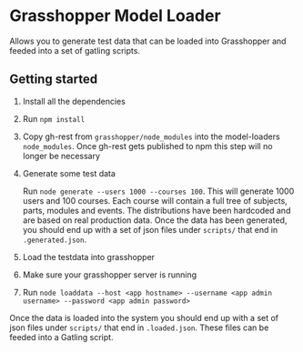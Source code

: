 # Grasshopper Model Loader

Allows you to generate test data that can be loaded into Grasshopper and feeded into a set of gatling scripts.

## Getting started

1. Install all the dependencies
  1. Run `npm install`
  2. Copy gh-rest from `grasshopper/node_modules` into the model-loaders `node_modules`. Once gh-rest gets published to npm this step will no longer be necessary

2. Generate some test data

   Run `node generate --users 1000 --courses 100`. This will generate 1000 users and 100 courses. Each course will contain a full tree of subjects, parts, modules and events. The distributions have been hardcoded and are based on real production data.
   Once the data has been generated, you should end up with a set of json files under `scripts/` that end in `.generated.json`.

3. Load the testdata into grasshopper
  1. Make sure your grasshopper server is running
  2. Run `node loaddata --host <app hostname> --username <app admin username> --password <app admin password>`

   Once the data is loaded into the system you should end up with a set of json files under `scripts/` that end in `.loaded.json`. These files can be feeded into a Gatling script.
